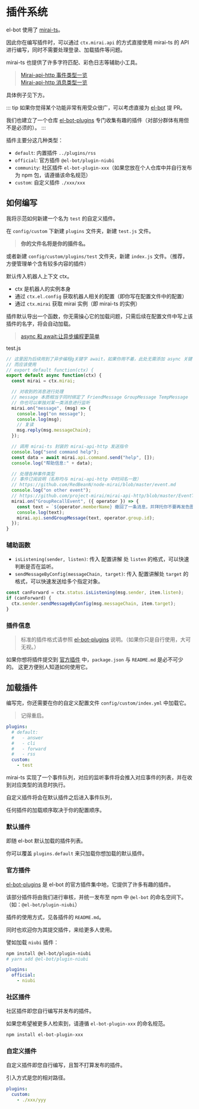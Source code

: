 # 插件系统

el-bot 使用了 [mirai-ts](https://github.com/YunYouJun/mirai-ts)。

因此你在编写插件时，可以通过 `ctx.mirai.api` 的方式直接使用 mirai-ts 的 API 进行编写，同时不需要处理登录、加载插件等问题。

mirai-ts 也提供了许多字符匹配、彩色日志等辅助小工具。

> [Mirai-api-http 事件类型一览](https://github.com/project-mirai/mirai-api-http/blob/master/EventType.md)  
> [Mirai-api-http 消息类型一览](https://github.com/project-mirai/mirai-api-http/blob/master/MessageType.md)

具体例子见下方。

::: tip
如果你觉得某个功能非常有用受众很广，可以考虑直接为 [el-bot](https://github.com/ElpsyCN/el-bot) 提 PR。

我们也建立了一个仓库 [el-bot-plugins](https://github.com/ElpsyCN/el-bot-plugins) 专门收集有趣的插件（对部分群体有用但不是必须的）。
:::

插件主要分这几种类型：

- `default`: 内置插件 `../plugins/rss`
- `official`: 官方插件 `@el-bot/plugin-niubi`
- `community`: 社区插件 `el-bot-plugin-xxx`（如果您放在个人仓库中并自行发布为 npm 包，请遵循该命名规范）
- `custom`: 自定义插件 `./xxx/xxx`

## 如何编写

我将示范如何新建一个名为 `test` 的自定义插件。

在 `config/custom` 下新建 `plugins` 文件夹，新建 `test.js` 文件。

> **你的文件名将是你的插件名。**

或者新建 `config/custom/plugins/test` 文件夹，新建 `index.js` 文件。（推荐，方便管理单个含有较多内容的插件）

默认传入机器人上下文 ctx。

- ctx 是机器人的实例本身
- 通过 `ctx.el.config` 获取机器人相关的配置（即你写在配置文件中的配置）
- 通过 `ctx.mirai` 获取 mirai 实例（即 mirai-ts 的实例）

插件默认导出一个函数，你无需操心它的加载问题，只需后续在配置文件中写上该插件的名字，将会自动加载。

> [async 和 await:让异步编程更简单](https://developer.mozilla.org/zh-CN/docs/learn/JavaScript/%E5%BC%82%E6%AD%A5/Async_await)

test.js

```js
// 这里因为后续用到了异步编程g关键字 await，如果你用不着，此处无需添加 async 关键字。
// 而应该使用
// export default function(ctx) {
export default async function(ctx) {
  const mirai = ctx.mirai;

  // 对收到的消息进行处理
  // message 本质相当于同时绑定了 FriendMessage GroupMessage TempMessage
  // 你也可以单独对某一类消息进行监听
  mirai.on("message", (msg) => {
    console.log("on message");
    console.log(msg);
    // 复读
    msg.reply(msg.messageChain);
  });

  // 调用 mirai-ts 封装的 mirai-api-http 发送指令
  console.log("send command help");
  const data = await mirai.api.command.send("help", []);
  console.log("帮助信息:" + data);

  // 处理各种事件类型
  // 事件订阅说明（名称均与 mirai-api-http 中时间名一致）
  // https://github.com/RedBeanN/node-mirai/blob/master/event.md
  console.log("on other event");
  // https://github.com/project-mirai/mirai-api-http/blob/master/EventType.md#群消息撤回
  mirai.on("GroupRecallEvent", ({ operator }) => {
    const text = `${operator.memberName} 撤回了一条消息，并拜托你不要再发色图了。`;
    console.log(text);
    mirai.api.sendGroupMessage(text, operator.group.id);
  });
}
```

### 辅助函数

- `isListening(sender, listen)`: 传入 配置讲解 处 `listen` 的格式，可以快速判断是否在监听。
- `sendMessageByConfig(messageChain, target)`: 传入 配置讲解处 `target` 的格式，可以快速发送给多个指定对象。

```js
const canForward = ctx.status.isListening(msg.sender, item.listen);
if (canForward) {
  ctx.sender.sendMessageByConfig(msg.messageChain, item.target);
}
```

### 插件信息

> 标准的插件格式请参照 [el-bot-plugins](https://github.com/ElpsyCN/el-bot-plugins) 说明。（如果你只是自行使用，大可无视。）

如果你想将插件提交到 [官方插件](https://github.com/ElpsyCN/el-bot-plugins) 中，`package.json` 与 `README.md` 是必不可少的。
这更方便别人知道如何使用它。

## 加载插件

编写完，你还需要在你的自定义配置文件 `config/custom/index.yml` 中加载它。

> 记得重启。

```yaml
plugins:
  # default:
  #   - answer
  #   - cli
  #   - forward
  #   - rss
  custom:
    - test
```

mirai-ts 实现了一个事件队列，对应的监听事件将会推入对应事件的列表，并在收到对应类型的消息时执行。

自定义插件将会在默认插件之后进入事件队列，

任何插件的加载顺序取决于你的配置顺序。

### 默认插件

即随 el-bot 默认加载的插件列表。

你可以覆盖 `plugins.default` 来只加载你想加载的默认插件。

### 官方插件

[el-bot-plugins](https://github.com/ElpsyCN/el-bot-plugins) 是 el-bot 的官方插件集中地，它提供了许多有趣的插件。

该部分插件将由我们进行审核，并统一发布至 npm 中 `@el-bot` 的命名空间下。（如：`@el-bot/plugin-niubi`）

插件的使用方式，见各插件的 `README.md`。

同时也欢迎你为其提交插件，来给更多人使用。

譬如加载 `niubi` 插件：

```sh
npm install @el-bot/plugin-niubi
# yarn add @el-bot/plugin-niubi
```

```yaml
plugins:
  official:
    - niubi
```

### 社区插件

社区插件即您自行编写并发布的插件。

如果您希望被更多人检索到，请遵循 `el-bot-plugin-xxx` 的命名规范。

```sh
npm install el-bot-plugin-xxx
```

### 自定义插件

自定义插件即您自行编写，且暂不打算发布的插件。

引入方式是您的相对路径。

```yml
plugins:
  custom:
    - ./xxx/yyy
```
